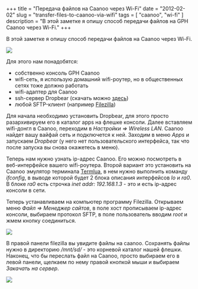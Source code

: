 +++
title = "Передача файлов на Caanoo через Wi-Fi"
date = "2012-02-02"
slug = "transfer-files-to-caanoo-via-wifi"
tags = [ "caanoo", "wi-fi" ]
description = "В этой заметке я опишу способ передачи файлов на GPH Caanoo через Wi-Fi."
+++

В этой заметке я опишу способ передачи файлов на Caanoo через Wi-Fi.
<!--more-->
![](../../images/transfer-files-to-caanoo-via-wifi/caanoo.jpg#c)

Для этого нам понадобятся:

 * собственно консоль GPH Caanoo
 * wifi-сеть, я использую домашний wifi-роутер, но в общественных сетях тоже должно работать
 * wifi-адаптер для Caanoo
 * ssh-сервер Dropbear (скачать можно [здесь](http://zx81.zx81.free.fr/serendipity/index.php?/categories/187-DropBear))
 * любой SFTP-клиент (например [Filezilla](http://filezilla-project.org/))

Для начала необходимо установить Dropbear, для этого просто разархивируем его в каталог apps на флешке консоли.
Далее вставляем wifi-донгл в Caanoo, переходим в *Настройки => Wireless LAN*. Caanoo найдет вашу вайфай сеть и подключется к ней. Заходим в меню *Apps* и запускаем *Dropbear* (у него нет пользовательского интерфейса, так что после запуска  вы снова окажетесь в меню).

Теперь нам нужно узнать ip-адрес Caanoo. Его можно посмотреть в веб-интерфейсе вашего wifi-роутера. Второй вариант это установить на Caanoo эмулятор терминала [Termlua](http://zx81.zx81.free.fr/serendipity/index.php?/categories/189-Termlua), в нем нужно выполнить команду *ifconfig*, в выводе которой будет 2 блока описания интерфейсов *lo* и *ra0*. В блоке *ra0* есть строчка *inet addr: 192.168.1.3* - это и есть ip-адрес консоли в сети.

Теперь устанавливаем на компьютер программу Filezilla. Открываем меню *Файл => Менеджер сайтов*, в поле хост прописываем ip-адрес консоли, выбираем протокол SFTP, в поле пользователь вводим *root* и жмем кнопку соединиться.

![](../../images/transfer-files-to-caanoo-via-wifi/manager.png#c)

В правой панели filezilla вы увидите файлы на caanoo. Сохранять файлы нужно в директорию */mnt/sd/* - это корневой каталог нашей флешки. 
Наконец, что бы переслать файл на Caanoo, просто выбираем его в левой панели, щелкаем по нему правой кнопкой мыши и выбираем *Закачать на сервер*.

![](../../images/transfer-files-to-caanoo-via-wifi/filezilla.png#c)

